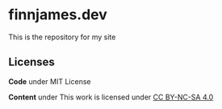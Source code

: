 # finnjames.dev

This is the repository for my site

## Licenses

**Code** under MIT License

**Content** under This work is licensed under [CC BY-NC-SA 4.0](https://creativecommons.org/licenses/by-nc-sa/4.0/)
